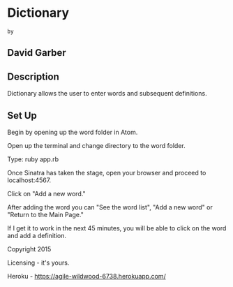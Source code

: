 Dictionary
==========

    by

David Garber
------------

Description
-----------

Dictionary allows the user to enter words and subsequent definitions.

Set Up
------

Begin by opening up the word folder in Atom.

Open up the terminal and change directory to the word folder.

Type: ruby app.rb

Once Sinatra has taken the stage, open your browser and proceed
to localhost:4567.

Click on "Add a new word."

After adding the word you can "See the word list", "Add a new word" or
"Return to the Main Page."

If I get it to work in the next 45 minutes, you will be able to click
on the word and add a definition.

Copyright 2015

Licensing - it's yours.

Heroku - https://agile-wildwood-6738.herokuapp.com/

